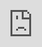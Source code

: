 ```yaml
---
title: 'Panel Discussion'
permalink: /eng/Panel-Discussion/
breadcrumb: 'Panel Discussion'
---
```

<html>
<head>
<style>
  img {
height:auto;
max-width:43%;
}
</style>
</head>
 <!-- Global site tag (gtag.js) - Google Ads: 726049306 -->
<script async src="https://www.googletagmanager.com/gtag/js?id=AW-726049306"></script>
<script>
  window.dataLayer = window.dataLayer || [];
  function gtag(){dataLayer.push(arguments);}
  gtag('js', new Date());

  gtag('config', 'AW-726049306');
</script>
  <body>  
<a href="https://staging-moe-mtls.netlify.app/Sharing-Sessions/English-Videos/" style="float:right;">Back</a>
<div class="video-container">
<iframe src="https://vimeo.com/event/1187207/embed" frameborder="0" allow="autoplay; fullscreen; picture-in-picture" allowfullscreen
        style="position:absolute;top:0;left:0;width:100%;height:100%;"></iframe></div>
    *Video is best viewed in 1080p.<br/>
  <h4 style="padding-top:12px;margin:10px;color:#fa0;">Panelists</h4>
  <br/>
   <div class="row">
 <div class="column">
<img src="/images/Chan-Chun-Sing.png" style="width:100%">
   </div>
    <div class="col1">
   <p style="margin-left: -4px;"> <strong>
Mr Chan Chun Sing</strong> <br/>
    Minister for Education</p> </div>
    </div>
<br/>  <br/>
 <div class="row">
 <div class="column">
<img src="/images/Sun-Xueling.png" style="width:100%">
   </div>
   <p> <strong>Ms Sun Xueling</strong> <br/>
Moderator <br/>
Minister of State<br/>
Ministry of Education <br/>
Ministry of Social and Family Development
</p>
    </div>
    <br/>  <br/>
   <div class="row">
 <div class="column">
<img src="/images/Anbarasu-Rajendran.png" style="width:100%">
   </div>
   <p> <strong>
Mr Anbarasu Rajendran </strong><br/>
Chief Executive Officer <br/> Singapore Indian Development Association<br/>
</p> </div>
    <br/>  <br/>
   <h4 style="padding-top:12px;margin:10px;color:#fa0;">Profile</h4>
<p style="margin:10px;">Mr Anbarasu Rajendran has been serving as the Chief Executive Officer of SINDA since 2018. Mr Anbarasu is an educationalist by training and has helmed various portfolios at MOE, most notably, Centre Director of the Umar Pulavar Tamil Language Centre.<br/><br/>
              Though currently active in the social service sector, Mr Anbarasu is still connected to education as he sits in various MOE committees like COMPASS, Uplift and the President Teacher Award jury.</p>
              <br/>
 <div class="row">
 <div class="column">
<img src="/images/Kunawathyammal.png" style="width:100%">
   </div>
   <p> <strong>Mdm Kunawathyammal <br/> d/o Kaliannan</strong><br/>
Senior Teaching Fellow <br/> Policy, Curriculum and Leadership <br/>
    National Institute of Education <br/>
</p> </div>
    <br/>  
  <h4 style="padding-top:12px;margin:10px;color:#fa0;">Profile</h4>
  <p style="margin:10px;">
Mdm Kunawathyammal d/o Kaliannan is a Senior Teaching Fellow at NIE (Policy, Curriculum & Leadership). She has served many years in the field of education, holding various positions, such as HOD(Affective Education), Vice Principal and Lecturer. She is currently teaching the Character and Citizenship Education module that includes the aspect of partnership with parents as stakeholders for character-building in children. 
</p><br/>
<div class="row">
 <div class="column">
<img src="/images/Foo-Wan-Yueh.png" style="width:100%">
   </div>
   <p> <strong>
Ms Foo Wan Yueh</strong><br/>
Lecturer<br/>National Institute of <br/>Early Childhood Development<br/>
</p> </div>
    <br/>  <br/>
  <h4 style="padding-top:12px;margin:10px;color:#fa0;">Profile</h4>  
 <p style="margin:10px;">
Ms Foo Wan Yueh is a lecturer at the National Institute of Early Childhood Development (NIEC). She teaches and supervises trainee teachers of the Diploma in Early Childhood Education in both English and Chinese. Her areas of interest include Chinese language in the early years and early numeracy.
</p><br/>
<div class="row">
 <div class="column">
<img src="/images/Iryamaya -binti-Amin.png" style="width:100%">
   </div>
   <p> <strong>
Mdm Iryamaya Binti Amin </strong><br/>
2020 Outstanding Pre-school <br/> Mother Tongue Language <br/> Teacher Award Recipient <br/>
</p>
</div>
    <br/>  <br/>
<h4 style="padding-top:12px;margin:10px;color:#fa0;">Profile</h4>
<p style="margin:10px;">	Mdm Iryamaya Binti Amin is a recipient of the 2020 Outstanding Pre-school Mother Tongue Language Teacher Award. Currently, she is teaching Malay Language at PCF Sparkletots @ Sembawang Blk 755. </p>    
  <br/>
<div class="row">
 <div class="column">
<img src="/images/Otelli-Edwards.png" style="width:100%">
   </div>
   <p> <strong>
Ms Otelli Edwards </strong><br/>
Presenter<br/> CNA<br/>
</p> </div>
    <br/>  <br/>
  <h4 style="padding-top:12px;margin:10px;color:#fa0;">Profile</h4>
<p style="margin:10px;">Ms Otelli Edwards has worked in various Mediacorp companies starting as a sports journalist and producing and hosting nightly news shows. She has also produced current affairs and news programmes for Mediacorp’s news radio station, 93.8 LIVE. Prior to joining CNA, she was a feature writer  with Her World magazine and has interviewed high-flying women. She is a mother of five-year-old twin boys. </p>
              <br/>
  <h4 style="padding-top:12px;margin:10px;color:#fa0;">Synopsis </h4>
  <p style="margin:10px;">The language environment can have a large impact on the development of a child’s language skills. For children to develop fluency in their Mother Tongue Language, it is vital that they use the language to interact and communicate with others in every environment, be it at home, school or in the community. This early experience in actively using the language plays a critical role in a child’s language development, both socially and psychologically.
</p>
   <p style="margin:10px;">Language learning is a social process. Research has shown that in order to have strong language skills later in life, a person should develop and use their Mother Tongue Language while young and continue through to adulthood. This not only helps them to communicate well with people, but it also helps connect them to their culture and heritage. Frequent and regular adult-child engagement during the early years is associated with better language comprehension, anearlier achievement of language milestones and overall faster growth of language skills.</p>
   <p style="margin:10px;">Come join us for apanel discussion betweenour Minister for Education, Mr Chan Chun Sing and advocators of Mother Tongue Language learning, including academics, educators, community partner and celebrity parent. They will discuss the importance of providing alanguage rich environment foryoung children through talking, singing and reading, and also how to create ample opportunities throughout their day to communicate with others and engage in conversations. The panel will be moderated by Minister of State (Ministry of Education and Ministry of Social and Family Development), Ms Sun Xueling.</p>  
<div class="image">
  <img src="/images/2021-08-04_MTLS_Web_Footer_600X250_300dpi.jpg" class="Image" width="1000" height="300"></div>

<div class="btntop"><a href="#top" style="text-decoration:none;"><span style="color:white"><b>Top</b></span></a></div>

   
